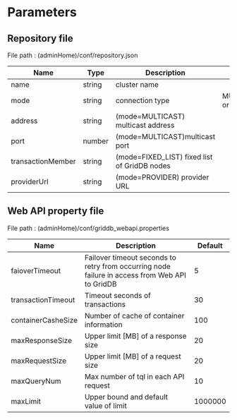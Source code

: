 # Parameters

## Repository file

File path : (adminHome)/conf/repository.json

|Name|Type|Description|Value|
|---|---|---|---|
|name|string|cluster name||
|mode|string|connection type|MULTICAST,FIXED_LIST or PROVIDER|
|address|string|(mode=MULTICAST) multicast address||
|port|number|(mode=MULTICAST)multicast port||
|transactionMember|string|(mode=FIXED_LIST) fixed list of GridDB nodes||
|providerUrl|string|(mode=PROVIDER) provider URL||

## Web API property file

File path : (adminHome)/conf/griddb_webapi.properties

|Name|Description|Default|
|---|---|---|
|faioverTimeout|Failover timeout seconds to retry from occurring node failure in access from Web API to GridDB|5|
|transactionTimeout|Timeout seconds of transactions|30|
|containerCasheSize|Number of cache of container information|100|
|maxResponseSize|Upper limit [MB] of a response size|20|
|maxRequestSize|Upper limit [MB] of a request size|20|
|maxQueryNum|Max number of tql in each API request|10|
|maxLimit|Upper bound and default value of limit|1000000|

